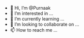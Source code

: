 - 👋 Hi, I’m @Purnaak
- 👀 I’m interested in ...
- 🌱 I’m currently learning ...
- 💞️ I’m looking to collaborate on ...
- 📫 How to reach me ...

<!---
Purnaak/Purnaak is a ✨ special ✨ repository because its `README.md` (this file) appears on your GitHub profile.
You can click the Preview link to take a look at your changes.
--->
